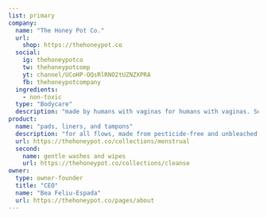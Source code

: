 ```yaml
---
list: primary
company:
  name: "The Honey Pot Co."
  url:
    shop: https://thehoneypot.co
  social:
    ig: thehoneypotco
    tw: thehoneypotcomp
    yt: channel/UCoHP-OQsRlRNO2tUZNZXPRA
    fb: thehoneypotcompany
  ingredients:
    - non-toxic
  type: "Bodycare"
  description: "made by humans with vaginas for humans with vaginas. Some products raise funds to help menstruating folks who are homeless, low income, or living in poverty"
product:
  name: "pads, liners, and tampons"
  description: "for all flows, made from pesticide-free and unbleached cotton"
  url: https://thehoneypot.co/collections/menstrual
  second:
    name: gentle washes and wipes
    url: https://thehoneypot.co/collections/cleanse
owner:
  type: owner-founder
  title: "CEO"
  name: "Bea Feliu-Espada"
  url: https://thehoneypot.co/pages/about
---
```


